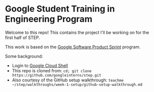 # Google Student Training in Engineering Program

Welcome to this repo! This contains the project I'll be working on for the first half of STEP.

This work is based on the [Google Software Product Sprint](https://g.co/softwareproductsprint) program.

Some background:

- Login to [Google Cloud Shell](https://ssh.cloud.google.com/cloudshell/editor)
- This repo is cloned from: `cd; git clone https://github.com/googleinterns/step.git`
- Also courtesy of the GitHub setup walkthrough: `teachme ~/step/walkthroughs/week-1-setup/github-setup-walkthrough.md`


